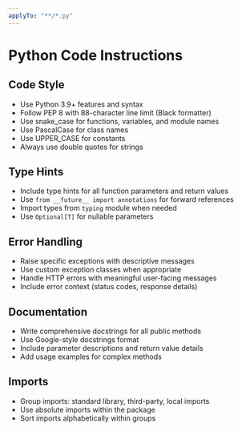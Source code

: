 ```yaml
---
applyTo: "**/*.py"
---
```


# Python Code Instructions

## Code Style

- Use Python 3.9+ features and syntax
- Follow PEP 8 with 88-character line limit (Black formatter)
- Use snake_case for functions, variables, and module names
- Use PascalCase for class names
- Use UPPER_CASE for constants
- Always use double quotes for strings

## Type Hints

- Include type hints for all function parameters and return values
- Use `from __future__ import annotations` for forward references
- Import types from `typing` module when needed
- Use `Optional[T]` for nullable parameters

## Error Handling

- Raise specific exceptions with descriptive messages
- Use custom exception classes when appropriate
- Handle HTTP errors with meaningful user-facing messages
- Include error context (status codes, response details)

## Documentation

- Write comprehensive docstrings for all public methods
- Use Google-style docstrings format
- Include parameter descriptions and return value details
- Add usage examples for complex methods

## Imports

- Group imports: standard library, third-party, local imports
- Use absolute imports within the package
- Sort imports alphabetically within groups
